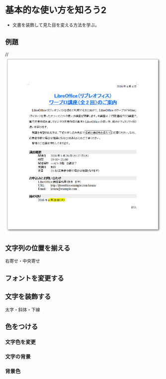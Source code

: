 # 基本的な使い方を知ろう2

- 文書を装飾して見た目を変える方法を学ぶ。

## 例題

// ![例題](../files/writer-sample1-after.png)


## 文字列の位置を揃える

右寄せ・中央寄せ


## フォントを変更する


## 文字を装飾する

太字・斜体・下線

## 色をつける

### 文字色を変更


### 文字の背景


### 背景色
